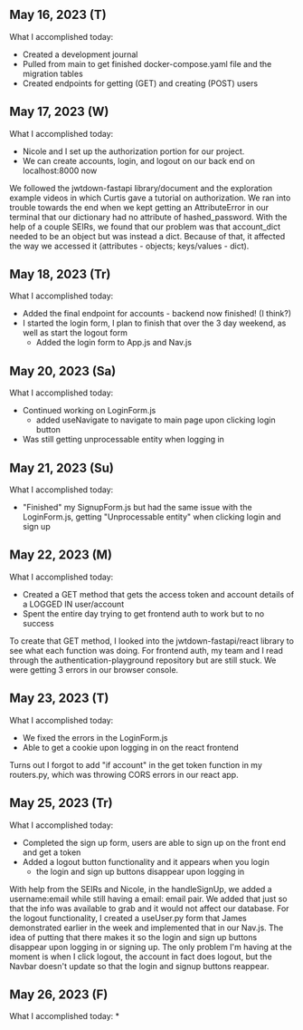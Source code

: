 ## May 16, 2023 (T)

What I accomplished today:
* Created a development journal
* Pulled from main to get finished docker-compose.yaml file and the migration tables
* Created endpoints for getting (GET) and creating (POST) users

## May 17, 2023 (W)

What I accomplished today:
* Nicole and I set up the authorization portion for our project.
* We can create accounts, login, and logout on our back end on localhost:8000 now

We followed the jwtdown-fastapi library/document and the exploration example videos in which Curtis gave a tutorial on authorization. We ran into trouble towards the end when we kept getting an AttributeError in our terminal that our dictionary had no attribute of hashed_password. With the help of a couple SEIRs, we found that our problem was that account_dict needed to be an object but was instead a dict. Because of that, it affected the way we accessed it (attributes - objects; keys/values - dict).

## May 18, 2023 (Tr)

What I accomplished today:
* Added the final endpoint for accounts - backend now finished! (I think?)
* I started the login form, I plan to finish that over the 3 day weekend, as well as start the logout form
    * Added the login form to App.js and Nav.js


## May 20, 2023 (Sa)
What I accomplished today:
* Continued working on LoginForm.js
    * added useNavigate to navigate to main page upon clicking login button
* Was still getting unprocessable entity when logging in

## May 21, 2023 (Su)
What I accomplished today:
* "Finished" my SignupForm.js but had the same issue with the LoginForm.js, getting "Unprocessable entity" when clicking login and sign up

## May 22, 2023 (M)
What I accomplished today:
* Created a GET method that gets the access token and account details of a LOGGED IN user/account
* Spent the entire day trying to get frontend auth to work but to no success

To create that GET method, I looked into the jwtdown-fastapi/react library to see what each function was doing.
For frontend auth, my team and I read through the authentication-playground repository but are still stuck. We were getting 3 errors in our browser console.


## May 23, 2023 (T)

What I accomplished today:
* We fixed the errors in the LoginForm.js
* Able to get a cookie upon logging in on the react frontend

Turns out I forgot to add "if account" in the get token function in my routers.py, which was throwing CORS errors in our react app.


## May 25, 2023 (Tr)

What I accomplished today:
* Completed the sign up form, users are able to sign up on the front end and get a token
* Added a logout button functionality and it appears when you login
    * the login and sign up buttons disappear upon logging in

With help from the SEIRs and Nicole, in the handleSignUp, we added a username:email while still having a email: email pair. We added that just so that the info was available to grab and it would not affect our database.
For the logout functionality, I created a useUser.py form that James demonstrated earlier in the week and implemented that in our Nav.js. The idea of putting that there makes it so the login and sign up buttons disappear upon logging in or signing up. The only problem I'm having at the moment is when I click logout, the account in fact does logout, but the Navbar doesn't update so that the login and signup buttons reappear.

## May 26, 2023 (F)

What I accomplished today:
*
